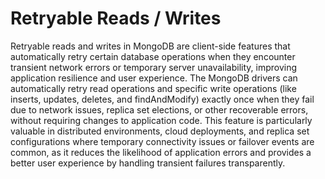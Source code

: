 # Retryable Reads / Writes

Retryable reads and writes in MongoDB are client-side features that automatically retry certain database operations when they encounter transient network errors or temporary server unavailability, improving application resilience and user experience. The MongoDB drivers can automatically retry read operations and specific write operations (like inserts, updates, deletes, and findAndModify) exactly once when they fail due to network issues, replica set elections, or other recoverable errors, without requiring changes to application code. This feature is particularly valuable in distributed environments, cloud deployments, and replica set configurations where temporary connectivity issues or failover events are common, as it reduces the likelihood of application errors and provides a better user experience by handling transient failures transparently.